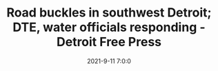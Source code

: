 ---
"title": "Road buckles in southwest Detroit; DTE, water officials responding - Detroit Free Press"
"date": "2021-9-11 7:0:0"
"feed_name": "GOOGLENEWSINDUSTRIAL"
"feed_website": "https://news.google.com/search?q=industrial%2Bincident&hl=en-US&gl=US&ceid=US:en"
"feed_rss": "https://news.google.com/rss/search?q=industrial%2Bincident&hl=en-US&gl=US&ceid=US:en"
"link": "https://www.freep.com/story/news/local/michigan/2021/09/12/road-buckles-southwest-detroit-dte-water-officials-responding/8309644002/"
"file": "_posts/2021-1-1-1beacc5ec786df4e2445083ef5652812108dde90.md"
"accident": "0"
"drilling": "0"
"dead": "0"
"injured": "0"
---